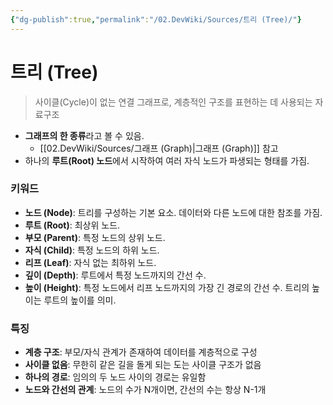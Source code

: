 ```yaml
---
{"dg-publish":true,"permalink":"/02.DevWiki/Sources/트리 (Tree)/"}
---
```


# 트리 (Tree)

> 사이클(Cycle)이 없는 연결 그래프로, 계층적인 구조를 표현하는 데 사용되는 자료구조

- **그래프의 한 종류**라고 볼 수 있음.
    - [[02.DevWiki/Sources/그래프 (Graph)\|그래프 (Graph)]] 참고
- 하나의 **루트(Root) 노드**에서 시작하여 여러 자식 노드가 파생되는 형태를 가짐.

### 키워드
- **노드 (Node)**: 트리를 구성하는 기본 요소. 데이터와 다른 노드에 대한 참조를 가짐.
- **루트 (Root)**: 최상위 노드.
- **부모 (Parent)**: 특정 노드의 상위 노드.
- **자식 (Child)**: 특정 노드의 하위 노드.
- **리프 (Leaf)**: 자식 없는 최하위 노드.
- **깊이 (Depth)**: 루트에서 특정 노드까지의 간선 수.
- **높이 (Height)**: 특정 노드에서 리프 노드까지의 가장 긴 경로의 간선 수. 트리의 높이는 루트의 높이를 의미.

### 특징
- **계층 구조**: 부모/자식 관계가 존재하여 데이터를 계층적으로 구성
- **사이클 없음**: 무한히 같은 길을 돌게 되는 도는 사이클 구조가 없음
- **하나의 경로**: 임의의 두 노드 사이의 경로는 유일함
- **노드와 간선의 관계**: 노드의 수가 N개이면, 간선의 수는 항상 N-1개